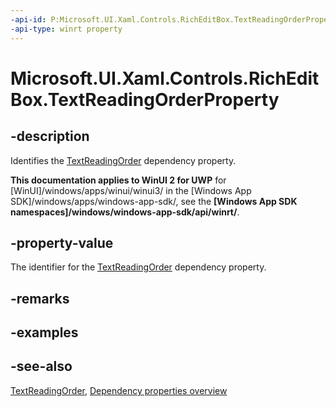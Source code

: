 ```yaml
---
-api-id: P:Microsoft.UI.Xaml.Controls.RichEditBox.TextReadingOrderProperty
-api-type: winrt property
---
```


<!-- Property syntax
public Windows.UI.Xaml.DependencyProperty TextReadingOrderProperty { get; }
-->

# Microsoft.UI.Xaml.Controls.RichEditBox.TextReadingOrderProperty

## -description
Identifies the [TextReadingOrder](richeditbox_textreadingorder.md) dependency property.

**This documentation applies to WinUI 2 for UWP** for [WinUI]/windows/apps/winui/winui3/ in the [Windows App SDK]/windows/apps/windows-app-sdk/, see the **[Windows App SDK namespaces]/windows/windows-app-sdk/api/winrt/**.

## -property-value
The identifier for the [TextReadingOrder](richeditbox_textreadingorder.md) dependency property.

## -remarks

## -examples

## -see-also
[TextReadingOrder](richeditbox_textreadingorder.md), [Dependency properties overview](/windows/uwp/xaml-platform/dependency-properties-overview)
